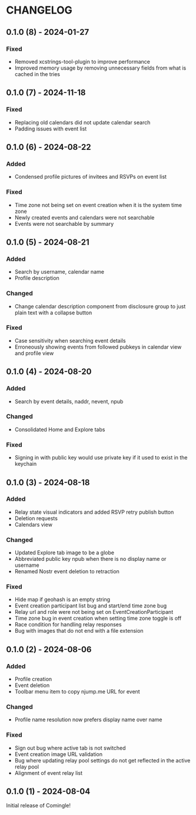 # CHANGELOG

## 0.1.0 (8) - 2024-01-27

### Fixed
- Removed xcstrings-tool-plugin to improve performance
- Improved memory usage by removing unnecessary fields from what is cached in the tries

## 0.1.0 (7) - 2024-11-18

### Fixed
- Replacing old calendars did not update calendar search
- Padding issues with event list

## 0.1.0 (6) - 2024-08-22

### Added
- Condensed profile pictures of invitees and RSVPs on event list

### Fixed
- Time zone not being set on event creation when it is the system time zone
- Newly created events and calendars were not searchable
- Events were not searchable by summary

## 0.1.0 (5) - 2024-08-21

### Added
- Search by username, calendar name
- Profile description

### Changed
- Change calendar description component from disclosure group to just plain text with a collapse button

### Fixed
- Case sensitivity when searching event details
- Erroneously showing events from followed pubkeys in calendar view and profile view

## 0.1.0 (4) - 2024-08-20

### Added
- Search by event details, naddr, nevent, npub

### Changed
- Consolidated Home and Explore tabs

### Fixed
- Signing in with public key would use private key if it used to exist in the keychain

## 0.1.0 (3) - 2024-08-18

### Added
- Relay state visual indicators and added RSVP retry publish button
- Deletion requests
- Calendars view

### Changed
- Updated Explore tab image to be a globe
- Abbreviated public key npub when there is no display name or username
- Renamed Nostr event deletion to retraction

### Fixed
- Hide map if geohash is an empty string
- Event creation participant list bug and start/end time zone bug
- Relay url and role were not being set on EventCreationParticipant
- Time zone bug in event creation when setting time zone toggle is off
- Race condition for handling relay responses 
- Bug with images that do not end with a file extension

## 0.1.0 (2) - 2024-08-06

### Added 
- Profile creation
- Event deletion
- Toolbar menu item to copy njump.me URL for event

### Changed
- Profile name resolution now prefers display name over name

### Fixed
- Sign out bug where active tab is not switched
- Event creation image URL validation
- Bug where updating relay pool settings do not get reflected in the active relay pool
- Alignment of event relay list

## 0.1.0 (1) - 2024-08-04

Initial release of Comingle!
